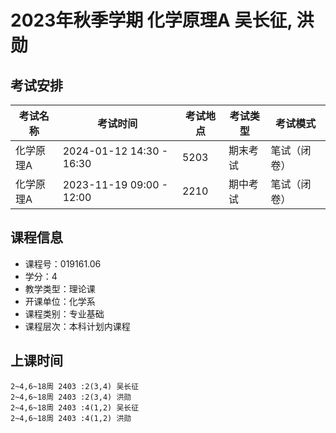 # 2023年秋季学期 化学原理A 吴长征, 洪勋




## 考试安排

| 考试名称 | 考试时间 | 考试地点 | 考试类型 | 考试模式 |
| -------- | -------- | -------- | -------- | -------- |
| 化学原理A | 2024-01-12 14:30 - 16:30 | 5203 | 期末考试 | 笔试（闭卷） |
| 化学原理A | 2023-11-19 09:00 - 12:00 | 2210 | 期中考试 | 笔试（闭卷） |





## 课程信息

- 课程号：019161.06
- 学分：4
- 教学类型：理论课
- 开课单位：化学系
- 课程类别：专业基础
- 课程层次：本科计划内课程

## 上课时间

```
2~4,6~18周 2403 :2(3,4) 吴长征
2~4,6~18周 2403 :2(3,4) 洪勋
2~4,6~18周 2403 :4(1,2) 吴长征
2~4,6~18周 2403 :4(1,2) 洪勋
```

